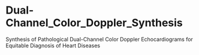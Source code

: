 # Dual-Channel_Color_Doppler_Synthesis
Synthesis of Pathological Dual-Channel Color Doppler Echocardiograms for Equitable Diagnosis of Heart Diseases 
